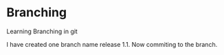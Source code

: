 # Branching
Learning Branching in git


I have created one branch name release 1.1. Now commiting to the branch. 